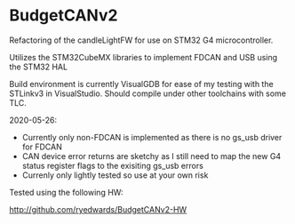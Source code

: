 # BudgetCANv2

Refactoring of the candleLightFW for use on STM32 G4 microcontroller.

Utilizes the STM32CubeMX libraries to implement FDCAN and USB using the STM32 HAL

Build environment is currently VisualGDB for ease of my testing with the STLinkv3 in VisualStudio.  Should compile under other toolchains with some TLC.

2020-05-26:
- Currently only non-FDCAN is implemented as there is no gs_usb driver for FDCAN
- CAN device error returns are sketchy as I still need to map the new G4 status register flags to the exisiting gs_usb errors
- Currenly only lightly tested so use at your own risk

Tested using the following HW:

http://github.com/ryedwards/BudgetCANv2-HW
